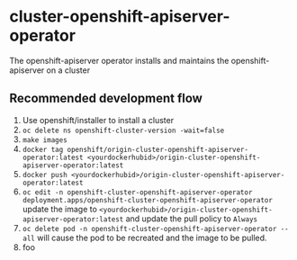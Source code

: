 # cluster-openshift-apiserver-operator
The openshift-apiserver operator installs and maintains the openshift-apiserver on a cluster

## Recommended development flow
1. Use openshift/installer to install a cluster
2. `oc delete ns openshift-cluster-version -wait=false`
3. `make images`
4. `docker tag openshift/origin-cluster-openshift-apiserver-operator:latest <yourdockerhubid>/origin-cluster-openshift-apiserver-operator:latest`
5. `docker push <yourdockerhubid>/origin-cluster-openshift-apiserver-operator:latest`
6. `oc edit -n openshift-cluster-openshift-apiserver-operator deployment.apps/openshift-cluster-openshift-apiserver-operator` update the image to `<yourdockerhubid>/origin-cluster-openshift-apiserver-operator:latest` and update the pull policy to `Always`
7. `oc delete pod -n openshift-cluster-openshift-apiserver-operator --all` will cause the pod to be recreated and the image to be pulled.
8. foo
